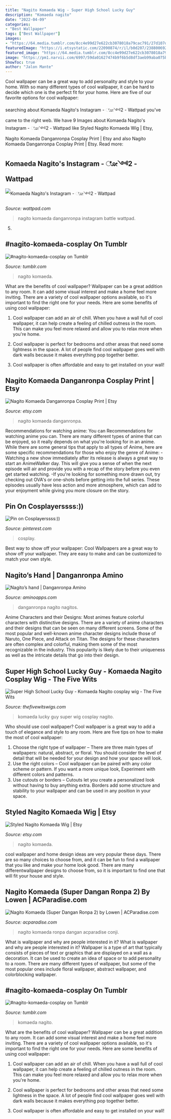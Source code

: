 ```yaml
---
title: "Nagito Komaeda Wig - Super High School Lucky Guy"
description: "Komaeda nagito"
date: "2022-04-09"
categories:
- "Best Wallpaper"
tags: ["Best Wallpaper"]
images:
- "https://64.media.tumblr.com/8cc4e99d27e622cb3078018a79cac791/27d107d720c7a6d9-40/s500x750/a608f0bc5f4e64631495dc2d90929a3a4e618f53.jpg"
featuredImage: "https://i.etsystatic.com/22090874/r/il/b0d207/2388006924/il_794xN.2388006924_i2dx.jpg"
featured_image: "https://64.media.tumblr.com/8cc4e99d27e622cb3078018a79cac791/27d107d720c7a6d9-40/s500x750/a608f0bc5f4e64631495dc2d90929a3a4e618f53.jpg"
image: "https://pm1.narvii.com/6997/59da01627474b9f6b5d8df3aeb99aba075b0d01er1-1467-863v2_hq.jpg"
ShowToc: true
author: "Jalon Mante"
---
```



Cool wallpaper can be a great way to add personality and style to your home. With so many different types of cool wallpaper, it can be hard to decide which one is the perfect fit for your home. Here are five of our favorite options for cool wallpaper: 

	

		
searching about Komaeda Nagito&#039;s Instagram - ೋ༺2 - Wattpad you've came to the right web. We have 9 Images about Komaeda Nagito&#039;s Instagram - ೋ༺2 - Wattpad like Styled Nagito Komaeda Wig | Etsy, Nagito Komaeda Danganronpa Cosplay Print | Etsy and also Nagito Komaeda Danganronpa Cosplay Print | Etsy. Read more:
		
    
## Komaeda Nagito&#039;s Instagram - ೋ༺2 - Wattpad

<img loading=lazy src="https://em.wattpad.com/47293dc2ecad982b42c1f3a401f68571cf4f75a9/68747470733a2f2f73332e616d617a6f6e6177732e636f6d2f776174747061642d6d656469612d736572766963652f53746f7279496d6167652f4c41545a76416b31543261715a513d3d2d3732393539383731302e313539633862393365653437333861653130303033343138333633312e6a7067?s=fit&amp;w=720&amp;h=720" onerror="this.onerror=null;this.src='https://tse1.mm.bing.net/th?id=OIP.rr2pkofEiFK6ufuyI8x1mAHaEy&amp;pid=15.1';" alt="Komaeda Nagito&#039;s Instagram - ೋ༺2 - Wattpad">

_Source: wattpad.com_

>nagito komaeda danganronpa instagram battle wattpad. 

	

5.

    
## #nagito-komaeda-cosplay On Tumblr

<img loading=lazy src="https://64.media.tumblr.com/50a494ccace3f77a3000ef7b0b7662e3/tumblr_ovxrpzZXIB1vf0sxso5_540.jpg" onerror="this.onerror=null;this.src='https://tse3.mm.bing.net/th?id=OIP.NbBfGmDng_G4UFr7U2oDlwHaJ4&amp;pid=15.1';" alt="#nagito-komaeda-cosplay on Tumblr">

_Source: tumblr.com_

>nagito komaeda. 

	

What are the benefits of cool wallpaper?
Wallpaper can be a great addition to any room. It can add some visual interest and make a home feel more inviting. There are a variety of cool wallpaper options available, so it's important to find the right one for your needs. Here are some benefits of using cool wallpaper: 
1. Cool wallpaper can add an air of chill. When you have a wall full of cool wallpaper, it can help create a feeling of chilled outness in the room. This can make you feel more relaxed and allow you to relax more when you're home. 

2. Cool wallpaper is perfect for bedrooms and other areas that need some lightness in the space. A lot of people find cool wallpaper goes well with dark walls because it makes everything pop together better. 

3. Cool wallpaper is often affordable and easy to get installed on your wall!

    
## Nagito Komaeda Danganronpa Cosplay Print | Etsy

<img loading=lazy src="https://i.etsystatic.com/22090874/r/il/b0d207/2388006924/il_794xN.2388006924_i2dx.jpg" onerror="this.onerror=null;this.src='https://tse4.mm.bing.net/th?id=OIP.NnEkRFyL0XDOzPjVfsShPwHaNJ&amp;pid=15.1';" alt="Nagito Komaeda Danganronpa Cosplay Print | Etsy">

_Source: etsy.com_

>nagito komaeda danganronpa. 

	

Recommendations for watching anime: You can
Recommendations for watching anime you can. There are many different types of anime that can be enjoyed, so it really depends on what you're looking for in an anime. While there are some general tips that apply to all types of Anime, here are some specific recommendations for those who enjoy the genre of Anime: 
-Watching a new show immediately after its release is always a great way to start an AnimeWalker day. This will give you a sense of when the next episode will air and provide you with a recap of the story before you even get started watching. 
-If you're looking for something more drawn out, try checking out OVA's or one-shots before getting into the full series. These episodes usually have less action and more atmosphere, which can add to your enjoyment while giving you more closure on the story.

    
## Pin On Cosplayerssss:))

<img loading=lazy src="https://i.pinimg.com/736x/b3/99/68/b399680ed61464cb598648176801d17f.jpg" onerror="this.onerror=null;this.src='https://tse3.mm.bing.net/th?id=OIP.51MXd_tPJgQNfnJMV5rvZAHaJE&amp;pid=15.1';" alt="Pin on Cosplayerssss:))">

_Source: pinterest.com_

>cosplay. 

	

Best way to show off your wallpaper:
Cool Wallpapers are a great way to show off your wallpaper. They are easy to make and can be customized to match your own style.

    
## Nagito’s Hand | Danganronpa Amino

<img loading=lazy src="https://pm1.narvii.com/6997/59da01627474b9f6b5d8df3aeb99aba075b0d01er1-1467-863v2_hq.jpg" onerror="this.onerror=null;this.src='https://tse2.mm.bing.net/th?id=OIP.i5n_AdYZ6tcfH8NYZotORAHaEW&amp;pid=15.1';" alt="Nagito’s hand | Danganronpa Amino">

_Source: aminoapps.com_

>danganronpa nagito nagitos. 

	

Anime Characters and their Designs: Most animes feature colorful characters with distinctive designs.
There are a variety of anime characters and their designs that can be seen on many different screens. Some of the most popular and well-known anime character designs include those of Naruto, One Piece, and Attack on Titan. The designs for these characters are often complex and colorful, making them some of the most recognizable in the industry. This popularity is likely due to their uniqueness as well as the intricate details that go into their design.

    
## Super High School Lucky Guy - Komaeda Nagito Cosplay Wig - The Five Wits

<img loading=lazy src="http://www.thefivewitswigs.com/wp-content/uploads/2015/03/komaeda-wig-top-view.jpg" onerror="this.onerror=null;this.src='https://tse4.mm.bing.net/th?id=OIP.qHDb-S0mWaGhAtLAEHInTQHaK0&amp;pid=15.1';" alt="Super High School Lucky Guy - Komaeda Nagito cosplay wig - The Five Wits">

_Source: thefivewitswigs.com_

>komaeda lucky guy super wig cosplay nagito. 

	

Who should use cool wallpaper?
Cool wallpaper is a great way to add a touch of elegance and style to any room. Here are five tips on how to make the most of cool wallpaper: 
1) Choose the right type of wallpaper – There are three main types of wallpapers: natural, abstract, or floral. You should consider the level of detail that will be needed for your design and how your space will look. 
2) Use the right colors – Cool wallpaper can be paired with any color scheme or pattern. If you want a more unique look, Experiment with different colors and patterns. 
3) Use cutouts or borders – Cutouts let you create a personalized look without having to buy anything extra. Borders add some structure and stability to your wallpaper and can be used in any position in your space.

    
## Styled Nagito Komaeda Wig | Etsy

<img loading=lazy src="https://i.etsystatic.com/17915621/r/il/e9ccba/2163549382/il_794xN.2163549382_5t8n.jpg" onerror="this.onerror=null;this.src='https://tse3.mm.bing.net/th?id=OIP.o2kATVNflXjMPYL9YgG6hQHaHR&amp;pid=15.1';" alt="Styled Nagito Komaeda Wig | Etsy">

_Source: etsy.com_

>nagito komaeda. 

	

cool wallpaper and home design ideas are very popular these days. There are so many choices to choose from, and it can be fun to find a wallpaper that you like and make your home look good. There are many differentwallpaper designs to choose from, so it is important to find one that will fit your house and style.

    
## Nagito Komaeda (Super Dangan Ronpa 2) By Lowen | ACParadise.com

<img loading=lazy src="http://acpcosplayers.acparadise.com/73063/73063-099c37f3d146565f943506572ee4a868.jpg" onerror="this.onerror=null;this.src='https://tse4.mm.bing.net/th?id=OIP.YgUusKRfYDUaLsjmqlVPBQHaLG&amp;pid=15.1';" alt="Nagito Komaeda (Super Dangan Ronpa 2) by Lowen | ACParadise.com">

_Source: acparadise.com_

>nagito komaeda ronpa dangan acparadise conji. 

	

What is wallpaper and why are people interested in it?
What is wallpaper and why are people interested in it?
Wallpaper is a type of art that typically consists of pieces of text or graphics that are displayed on a wall as a decoration. It can be used to create an idea of space or to add personality to a room. There are many different types of wallpaper, but some of the most popular ones include floral wallpaper, abstract wallpaper, and colorblocking wallpaper.

    
## #nagito-komaeda-cosplay On Tumblr

<img loading=lazy src="https://64.media.tumblr.com/8cc4e99d27e622cb3078018a79cac791/27d107d720c7a6d9-40/s500x750/a608f0bc5f4e64631495dc2d90929a3a4e618f53.jpg" onerror="this.onerror=null;this.src='https://tse2.mm.bing.net/th?id=OIP.Qr8ODlBWsUp9BavuCXyEyQAAAA&amp;pid=15.1';" alt="#nagito-komaeda-cosplay on Tumblr">

_Source: tumblr.com_

>komaeda nagito. 

	

What are the benefits of cool wallpaper?
Wallpaper can be a great addition to any room. It can add some visual interest and make a home feel more inviting. There are a variety of cool wallpaper options available, so it's important to find the right one for your needs. Here are some benefits of using cool wallpaper: 
1. Cool wallpaper can add an air of chill. When you have a wall full of cool wallpaper, it can help create a feeling of chilled outness in the room. This can make you feel more relaxed and allow you to relax more when you're home. 

2. Cool wallpaper is perfect for bedrooms and other areas that need some lightness in the space. A lot of people find cool wallpaper goes well with dark walls because it makes everything pop together better. 

3. Cool wallpaper is often affordable and easy to get installed on your wall!


